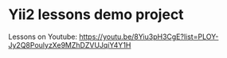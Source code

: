# Yii2 lessons demo project

Lessons on Youtube: https://youtu.be/8Yiu3pH3CgE?list=PLOY-Jy2Q8PoulyzXe9MZhDZVUJqiY4Y1H